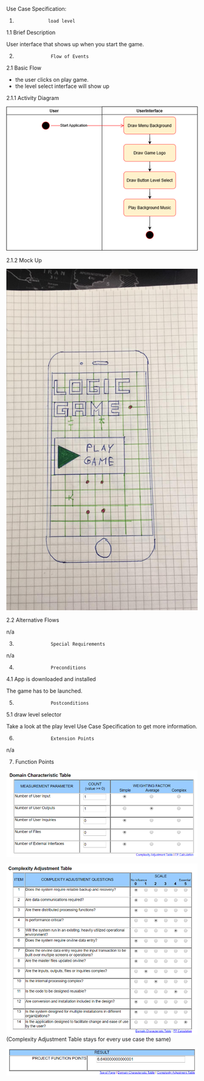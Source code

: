 

<Project LogicGame>

Use Case Specification: <Use-Case load level>


1.                 load level


1.1               Brief Description

User interface that shows up when you start the game. 

2.                  Flow of Events
2.1               Basic Flow
* the user clicks on play game.
* the level select interface will show up


2.1.1 Activity Diagram

![](AD%20Main%20Menu.png)

2.1.2 Mock Up

![](Mockup%20Main%20menu.jpeg)

2.2               Alternative Flows

n/a

3.                  Special Requirements

n/a
 

4.                  Preconditions


4.1               App is downloaded and installed
 
The game has to be launched. 




5.                  Postconditions


5.1             draw level selector
 
Take a look at the play level Use Case Specification to get more information. 

6.                  Extension Points

n/a

7. Function Points


![](FP%20for%20UC%20main%20menu.png)

![](FP%20for%20entire%20Project.png)
(Complexity Adjustment Table stays for every use case the same)

![](Result%20FP%20for%20UC%20main%20menu.png)
